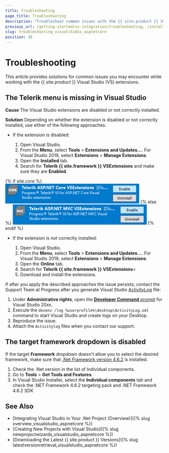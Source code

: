 ```yaml
---
title: Troubleshooting
page_title: Troubleshooting
description: "Troubleshoot common issues with the {{ site.product }} Visual Studio extensions."
previous_url: /getting-started/vs-integration/troubleshooting, /installation/vs-integration/troubleshooting, /vs-integration-mvc/troubleshooting
slug: troubleshooting_visualstudio_aspnetcore
position: 30
---
```


# Troubleshooting

This article provides solutions for common issues you may encounter while working with the {{ site.product }} Visual Studio (VS) extensions.

## The Telerik menu is missing in Visual Studio

**Cause** The Visual Studio extensions are disabled or not correctly installed.

**Solution** Depending on whether the extension is disabled or not correctly installed, use either of the following approaches.

* If the extension is disabled:

    1. Open Visual Studio.
    1. From the **Menu**, select **Tools** > **Extensions and Updates...**. For Visual Studio 2019, select **Extensions** > **Manage Extensions**.
    1. Open the **Installed** tab.
    1. Search for **Telerik {{ site.framework }} VSExtensions** and make sure they are **Enabled**.

{% if site.core %}
        ![{{ site.product_short }} Troubleshooting when the VS extension is disabled](../vs-integration/images/vsextensions-disabled.png)
{% else %}
        ![{{ site.product_short }} Troubleshooting when the VS extension is disabled](../vs-integration/images/images-mvc/vsextensions-disabled.png)
{% endif %}

* If the extension is not correctly installed:

    1. Open Visual Studio.
    1. From the **Menu**, select **Tools** > **Extensions and Updates...**. For Visual Studio 2019, select **Extensions** > **Manage Extensions**.
    1. Open the **Online** tab.
    1. Search for **Telerik {{ site.framework }} VSExtensions**>
    1. Download and install the extensions.

If after you apply the described approaches the issue persists, contact the Support Team at Progress after you generate Visual Studio [ActivityLog](https://docs.microsoft.com/en-us/visualstudio/ide/reference/log-devenv-exe?view=vs-2019) file:

1. Under **Administrative rights**, open the [**Developer Command** prompt](https://docs.microsoft.com/en-us/dotnet/framework/tools/developer-command-prompt-for-vs) for Visual Studio 20xx.
1. Execute the `devenv /log %userprofile%\desktop\ActivityLog.xml` command to start Visual Studio and create logs on your Desktop.
1. Reproduce the issue.
1. Attach the `Activitylog` files when you contact our support.

## The target framework dropdown is disabled

If the target **Framework** dropdown doesn't allow you to select the desired framework, make sure that [.Net Framework version 4.6.2](https://dotnet.microsoft.com/download/dotnet-framework/net462) is installed.

1. Check the .Net version in the list of Individual components. 
1. Go to **Tools** > **Get Tools and Features**. 
1. In Visual Studio Installer, select the **Individual components** tab and check the .NET Framework 4.6.2 targeting pack and .NET Framework 4.6.2 SDK

## See Also

* [Integrating Visual Studio in Your .Net Project (Overview)]({% slug overview_visualstudio_aspnetcore %})
* [Creating New Projects with Visual Studio]({% slug newprojectwizards_visualstudio_aspnetcore %})
* [Downloading the Latest {{ site.product }} Versions]({% slug latestversionretrieval_visualstudio_aspnetcore %})
